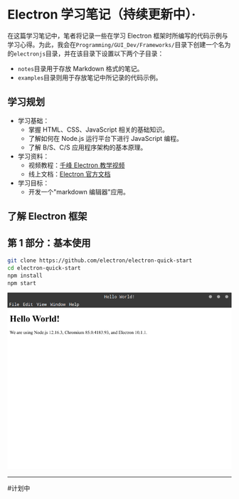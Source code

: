 # Electron 学习笔记（持续更新中）·

在这篇学习笔记中，笔者将记录一些在学习 Electron 框架时所编写的代码示例与学习心得。为此，我会在`Programming/GUI_Dev/Frameworks/`目录下创建一个名为的`electronjs`目录，并在该目录下设置以下两个子目录：

- `notes`目录用于存放 Markdown 格式的笔记。
- `examples`目录则用于存放笔记中所记录的代码示例。

## 学习规划

- 学习基础：
  - 掌握 HTML、CSS、JavaScript 相关的基础知识。
  - 了解如何在 Node.js 运行平台下进行 JavaScript 编程。
  - 了解 B/S、C/S 应用程序架构的基本原理。
- 学习资料：
  - 视频教程：[千峰 Electron 教学视频](https://www.bilibili.com/video/BV1nE41117t3?p=1)
  - 线上文档：[Electron 官方文档](https://www.electronjs.org/docs)
- 学习目标：
  - 开发一个"markdown 编辑器"应用。

## 了解 Electron 框架

## 第 1 部分：基本使用

```bash
git clone https://github.com/electron/electron-quick-start
cd electron-quick-start
npm install
npm start
```

![Hello World](./img/electronjs-1.png)

----
#计划中
